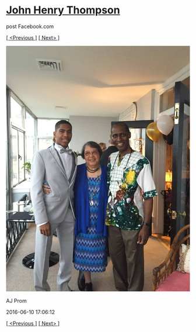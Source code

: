 # [John Henry Thompson](../README.md)
post Facebook.com

[[ <Previous ]](2016-06-10-28.md) [[ Next> ]](2016-06-10-30.md)

[![](../media/2016-06-10/AJ-Prom-27.jpg)](../README.md)

AJ Prom

2016-06-10 17:06:12

[[ <Previous ]](2016-06-10-28.md) [[ Next> ]](2016-06-10-30.md)